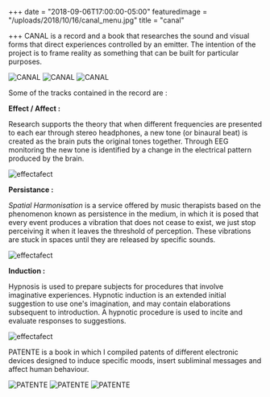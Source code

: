 +++
date = "2018-09-06T17:00:00-05:00"
featuredimage = "/uploads/2018/10/16/canal_menu.jpg"
title = "canal"

+++
CANAL is a record and a book that researches the sound and visual forms that direct experiences controlled by an emitter. The intention of the project is to frame reality as something that can be built for particular purposes.

<img class="full" src="/uploads/2018/10/16/disco_1.jpg" alt="CANAL">

<img class="full" src="/uploads/2018/10/16/disco_2.jpg" alt="CANAL">

<img class="full" src="/uploads/2018/10/16/disco_3.jpg" alt="CANAL">

Some of the tracks contained in the record are :

**Effect / Affect :**

Research supports the theory that when different frequencies are presented to each ear through stereo headphones, a new tone (or binaural beat) is created as the brain puts the original tones together. Through EEG monitoring the new tone is identified by a change in the electrical pattern produced by the brain.

<img class="full" src="/uploads/2018/10/16/effectafect.jpg" alt="effectafect">

**Persistance :**

_Spatial Harmonisation_ is a service offered by music therapists based on the phenomenon known as persistence in the medium, in which it is posed that every event produces a vibration that does not cease to exist, we just stop perceiving it when it leaves the threshold of perception. These vibrations are stuck in spaces until they are released by specific sounds.

<img class="full" src="/uploads/2018/10/16/persistence.jpg" alt="effectafect">

**Induction :**

Hypnosis is used to prepare subjects for procedures that involve imaginative experiences. Hypnotic induction is an extended initial suggestion to use one's imagination, and may contain elaborations subsequent to introduction. A hypnotic procedure is used to incite and evaluate responses to suggestions.

<img class="full" src="/uploads/2018/10/16/effectafect.jpg" alt="effectafect">

PATENTE is a book in which I compiled patents of different electronic devices designed to induce specific moods, insert subliminal messages and affect human behaviour.

<img class="full" src="/uploads/2018/10/16/libro_0.jpg" alt="PATENTE">

<img class="full" src="/uploads/2018/10/16/libro_1.jpg" alt="PATENTE">

<img class="full" src="/uploads/2018/10/16/libro_2.jpg" alt="PATENTE">